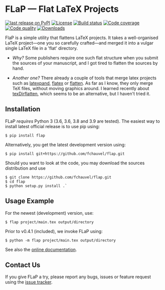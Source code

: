 # FLaP &mdash; Flat LaTeX Projects

[![last release on PyPI](https://img.shields.io/pypi/v/FLaP.svg)](https://pypi.python.org/pypi/FLaP)
[![License](https://img.shields.io/pypi/l/FLaP.svg)](http://www.gnu.org/licenses/gpl-3.0)
[![Build status](https://img.shields.io/github/workflow/status/fchauvel/flap/run-test)](https://github.com/fchauvel/flap/actions)
[![Code coverage](https://img.shields.io/codecov/c/github/fchauvel/flap/master.svg)](https://codecov.io/gh/fchauvel/flap)
[![Code quality](https://img.shields.io/codacy/grade/df4826670c71444ca487434d612e96d7.svg)](https://www.codacy.com/app/fchauvel/flap/dashboard)
[![Downloads](https://img.shields.io/pypi/dm/FLaP.svg)](http://pypi-ranking.info/module/FLaP)

FlaP is a simple utility that flattens LaTeX projects. It takes a
well-organised LaTeX project&mdash;one you so carefully crafted&mdash;and
merged it into a vulgar single LaTeX file in a 'flat' directory.

  - *Why?* Some publishers require one such flat structure when you
    submit the sources of your manuscript, and I got tired to flatten
    the sources by hand.

  - *Another one?* There already a couple of tools that merge latex
    projects such as [latexpand](http://www.ctan.org/pkg/latexpand),
    [flatex](http://www.ctan.org/pkg/flatex) or
    [flatten](http://www.ctan.org/pkg/flatten). As far as I know, they
    only merge TeX files, without moving graphics around. I learned
    recently about
    [texDirflatten](http://www.ctan.org/pkg/texdirflatten), which
    seems to be an alternative, but I haven't tried it.

## Installation 

FLaP *requires* Python 3 (3.6, 3.6, 3.8 and 3.9 are tested). The easiest way to install latest
official release is to use pip using: 
```shell-session
$ pip install flap
```

Alternatively, you get the latest development version using:
```shell-session
$ pip install git+https://github.com/fchauvel/flap.git
```

Should you want to look at the code, you may download the sources
distribution and use 
```shell-session
$ git clone https://github.com/fchauvel/flap.git 
$ cd flap
$ python setup.py install .`
```

## Usage Example
For the newest (development) version, use:
 
```shell-session
$ flap project/main.tex output/directory
```

Prior to v0.4.1 (included), we invoke FLaP using:
```shell-session
$ python -m flap project/main.tex output/directory
```

See also the [online documentation](http://fchauvel.github.io/flap).

## Contact Us

If you give FLaP a try, please report any bugs, issues or feature request using the [issue tracker](https://github.com/fchauvel/flap/issues).



